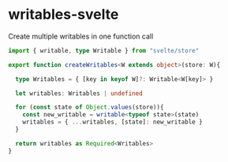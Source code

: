 # writables-svelte
Create multiple writables in one function call

```ts
import { writable, type Writable } from "svelte/store"

export function createWritables<W extends object>(store: W){

  type Writables = { [key in keyof W]?: Writable<W[key]> }

  let writables: Writables | undefined

  for (const state of Object.values(store)){
    const new_writable = writable<typeof state>(state)
    writables = { ...writables, [state]: new_writable }
  }

  return writables as Required<Writables>
}
```
